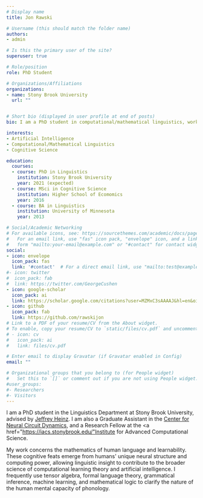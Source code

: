 ```yaml
---
# Display name
title: Jon Rawski

# Username (this should match the folder name)
authors:
- admin

# Is this the primary user of the site?
superuser: true

# Role/position
role: PhD Student

# Organizations/Affiliations
organizations:
- name: Stony Brook University
  url: ""


# Short bio (displayed in user profile at end of posts)
bio: I am a PhD student in computational/mathematical linguistics, working at the interface of linguistics, cognitive science, and algorithmic learning theory.

interests:
- Artificial Intelligence
- Computational/Mathematical Linguistics
- Cognitive Science

education:
  courses:
  - course: PhD in Linguistics
    institution: Stony Brook University
    year: 2021 (expected)
  - course: MSci in Cognitive Science
    institution: Higher School of Ecomomics
    year: 2016
  - course: BA in Linguistics
    institution: University of Minnesota
    year: 2013

# Social/Academic Networking
# For available icons, see: https://sourcethemes.com/academic/docs/page-builder/#icons
#   For an email link, use "fas" icon pack, "envelope" icon, and a link in the
#   form "mailto:your-email@example.com" or "#contact" for contact widget.
social:
- icon: envelope
  icon_pack: fas
  link: '#contact'  # For a direct email link, use "mailto:test@example.org".
#- icon: twitter
#  icon_pack: fab
#  link: https://twitter.com/GeorgeCushen
- icon: google-scholar
  icon_pack: ai
  link: https://scholar.google.com/citations?user=MZMxC3sAAAAJ&hl=en&oi=ao
- icon: github
  icon_pack: fab
  link: https://github.com/rawskijon
# Link to a PDF of your resume/CV from the About widget.
# To enable, copy your resume/CV to `static/files/cv.pdf` and uncomment the lines below.
# - icon: cv
#   icon_pack: ai
#   link: files/cv.pdf

# Enter email to display Gravatar (if Gravatar enabled in Config)
email: ""

# Organizational groups that you belong to (for People widget)
#   Set this to `[]` or comment out if you are not using People widget.
#user_groups:
#- Researchers
#- Visitors
---
```


I am a PhD student in the Linguistics Department at Stony Brook University, advised by <a href="http://jeffreyheinz.net/">Jeffrey Heinz</a>. I am also a Graduate Assistant in the <a href="https://www.stonybrook.edu/cncd/">Center for Neural Circuit Dynamics</a>, and a Research Fellow at the <a href="https://iacs.stonybrook.edu/"Institute for Advanced Computational Science</a>.

My work concerns the mathematics of human language and learnability. These cognitive feats emerge from humans' unique neural structure and computing power, allowing linguistic insight to contribute to the broader science of computational learning theory and artificial intelligence. I frequently use tensor algebra, formal language theory, grammatical inference, machine learning, and mathematical logic to clarify the nature of the human mental capacity of phonology.
